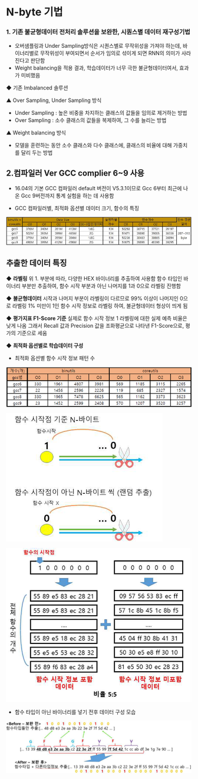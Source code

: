 # N-byte 기법

### 1. 기존 불균형데이터 전처리 솔루션을 보완한, 시퀀스별 데이터 재구성기법

- 오버샘플링과 Under Sampling방식은 시퀀스별로 무작위성을 가져야 하는데, 바이너리별로 무작위성이 부여되면서 순서가 임의로 섞이게 되면 RNN의 의미가 사라진다고 판단함
- Weight balancing을 적용 결과, 학습데이터가 너무 극한 불균형데이터여서, 효과가 미비했음

◆ 기존 Imbalanced 솔루션

▲ Over Sampling, Under Sampling 방식
- Under Sampling : 높은 비중을 차지하는 클래스의 값들을 임의로 제거하는 방법
- Over Sampling : 소수 클래스의 값들을 복제하여, 그 수를 늘리는 방법

▲ Weight balancing 방식
- 모델을 훈련하는 동안 소수 클래스와 다수 클래스에, 클래스의 비율에 대해 가중치를 달리 두는 방법

## 2.컴파일러 Ver GCC complier 6~9 사용

- 16.04의 기본 GCC 컴파일러 default 버전이 V5.3.1이므로 Gcc 6부터 최근에 나온 Gcc 9버전까지 통계 실험을 하는 데 사용함

- GCC 컴파일러별, 최적화 옵션별 데이터 크기, 함수의 특징

![N-byte%20%E1%84%80%E1%85%B5%E1%84%87%E1%85%A5%E1%86%B8%2007432305420b4a5ba50090c857d3eea1/Untitled.png](https://github.com/justin95214/Extraction-Function-Info-Stripped-Binaries-using-BiRNN/blob/master/Extraction_img/Untitled.png)

## 추출한 데이터 특징

◆ **라벨링**
위 1. 부분에 따라, 다양한 HEX 바이너리를 추출하여 사용함 함수 타입인 바이너리 부분만 추출하여, 함수 시작 부분과 아닌 나머지를 1과 0으로 라벨링 진행함

◆ **불균형데이터**
시작과 나머지 부분이 라벨링이 다르므로 99% 이상이 나머지인 0으로 라벨링 1% 미만이 1인 함수 시작 정보로 라벨링 하여, 불균형데이터 형상이 띄게 됨

◆ **평가지표 F1-Score 기준**
실제로 함수 시작 정보 1 라벨링에 대한 실제 예측 비율은 낮게 나옴 그래서 Recall 값과 Precision
값을 조화평균으로 나타낸 F1-Score으로, 평가의 기준으로 세움

◆ **최적화 옵션별로 학습데이터 구성**

- 최적화 옵션별 함수 시작 정보 패턴 수

![N-byte%20%E1%84%80%E1%85%B5%E1%84%87%E1%85%A5%E1%86%B8%2007432305420b4a5ba50090c857d3eea1/Untitled%201.png](https://github.com/justin95214/Extraction-Function-Info-Stripped-Binaries-using-BiRNN/blob/master/Extraction_img/Untitled%201.png)

![N-byte%20%E1%84%80%E1%85%B5%E1%84%87%E1%85%A5%E1%86%B8%2007432305420b4a5ba50090c857d3eea1/Untitled%202.png](https://github.com/justin95214/Extraction-Function-Info-Stripped-Binaries-using-BiRNN/blob/master/Extraction_img/Untitled%202.png)

![N-byte%20%E1%84%80%E1%85%B5%E1%84%87%E1%85%A5%E1%86%B8%2007432305420b4a5ba50090c857d3eea1/Untitled%203.png](https://github.com/justin95214/Extraction-Function-Info-Stripped-Binaries-using-BiRNN/blob/master/Extraction_img/Untitled%203.png)

- 함수 타입이 아닌 바이너리를 넣기 전후 데이터 구성 모습

![N-byte%20%E1%84%80%E1%85%B5%E1%84%87%E1%85%A5%E1%86%B8%2007432305420b4a5ba50090c857d3eea1/Untitled%204.png](https://github.com/justin95214/Extraction-Function-Info-Stripped-Binaries-using-BiRNN/blob/master/Extraction_img/Untitled%204.png)
